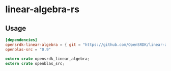 # linear-algebra-rs

## Usage

```toml
[dependencies]
opensrdk-linear-algebra = { git = "https://github.com/OpenSRDK/linear-algebra-rs.git" }
openblas-src = "0.9"
```

```rs
extern crate opensrdk_linear_algebra;
extern crate openblas_src;
```

